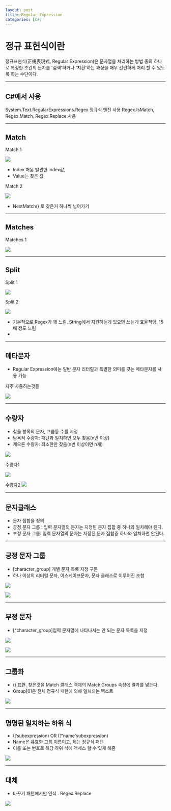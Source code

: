 ```yaml
---
layout: post
title: Regular Expression
categories: [C#]
---
```


# 정규 표헌식이란
정규표현식(正規表現式, Regular Expression)은 문자열을 처리하는 방법 중의 하나로 특정한 조건의 문자를 '검색'하거나 '치환'하는 과정을 매우 간편하게 처리 할 수 있도록 하는 수단이다.

***


## C#에서 사용
System.Text.RegularExpressions.Regex 정규식 엔진 사용
Regex.IsMatch, Regex.Match, Regex.Replace 사용

***


## Match
Match 1

![](/assets/images/regular_expression/1.png)
- Index 처음 발견한 index값,
- Value는 찾은 값

Match 2

![](/assets/images/regular_expression/2.png)
- NextMatch() 로 찾은거 하나씩 넘어가기

***

## Matches
Matches 1

![](/assets/images/regular_expression/3.png)

***

## Split
Split 1

![](/assets/images/regular_expression/4.png)

Split 2

![](/assets/images/regular_expression/5.png)

- 기본적으로 Regex가 꽤 느림. String에서 지원하는게 있으면 쓰는게 효율적임. 15배 정도 느림
-
***

## 메타문자

- Regular Expression에는 일반 문자 리터럴과 특별한 의미를 갖는 메타문자를 사용 가능

 자주 사용하는것들

![](/assets/images/regular_expression/6.png)

***

## 수량자
- 찾을 항목의 문자, 그룹등 수를 지정
- 탐욕적 수량자: 패턴과 일치하면 모두 찾음(n번 이상)
- 게으른 수량자: 최소한만 찾음(n번 이상이면 n개)

![](/assets/images/regular_expression/7.png)

수량자1

![](/assets/images/regular_expression/8.png)

수량자2
![](/assets/images/regular_expression/0.png)

***

## 문자클래스
- 문자 집합을 정의
- 긍정 문자 그룹 : 입력 문자열의 문자는 지정된 문자 집합 중 하나와 일치해야 된다.
- 부정 문자 그룹: 입력 문자열의 문자는 지정된 문자 집합중 하나와 일치하면 안된다.

***

## 긍정 문자 그룹
- [character_group] 개별 문자 목록 지정 구문
- 하나 이상의 리터럴 문자, 이스케이프문자, 문자 클래스로 이루어진 조합

![](/assets/images/regular_expression/9.png)

![](/assets/images/regular_expression/10.png)

***

## 부정 문자
- [^character_group]입력 문자열에 나타나서는 안 되는 문자 목록을 지정

![](/assets/images/regular_expression/11.png)

![](/assets/images/regular_expression/12.png)

***

## 그룹화
- () 표현. 찾은것을 Match 클래스 객체의 Match.Groups 속성에 결과를 넣는다.
- Group[0]은 전체 정규식 패턴에 의해 일치되는 텍스트

![](/assets/images/regular_expression/13.png)

***

## 명명된 일치하는 하위 식
- (?<name>subexpression)  OR (?'name'subexpression)
- Name은 유효한 그룹 이름이고, 뒤는 정규식 패턴
- 이름 또는 번호로 해당 하위 식에 액세스 할 수 있게 해줌

![](/assets/images/regular_expression/14.png)

***

## 대체
- 바꾸기 패턴에서만 인식 . Regex.Replace

![](/assets/images/regular_expression/15.png)



